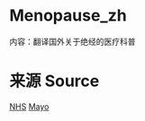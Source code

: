 # Menopause_zh
内容：翻译国外关于绝经的医疗科普

# 来源 Source
[NHS](https://www.nhs.uk/conditions/menopause/)
[Mayo](https://www.mayoclinic.org/diseases-conditions/menopause/symptoms-causes/syc-20353397)